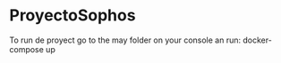 # ProyectoSophos
 
To run de proyect go to the may folder on your console an run: 
docker-compose up